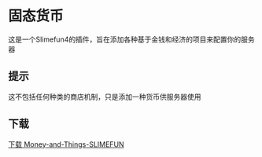# 固态货币
这是一个Slimefun4的插件，旨在添加各种基于金钱和经济的项目来配置你的服务器

## 提示
这不包括任何种类的商店机制，只是添加一种货币供服务器使用

## 下载
[下载 Money-and-Things-SLIMEFUN](https://builds.guizhanss.net/haiman233/Money-and-Things-SLIMEFUN-CN/master/1)
